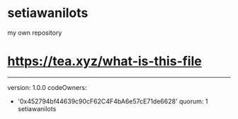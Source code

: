 # setiawanilots
my own repository
# https://tea.xyz/what-is-this-file
---
version: 1.0.0
codeOwners:
  - '0x452794bf44639c90cF62C4F4bA6e57cE71de6628'
quorum: 1
setiawanilots
